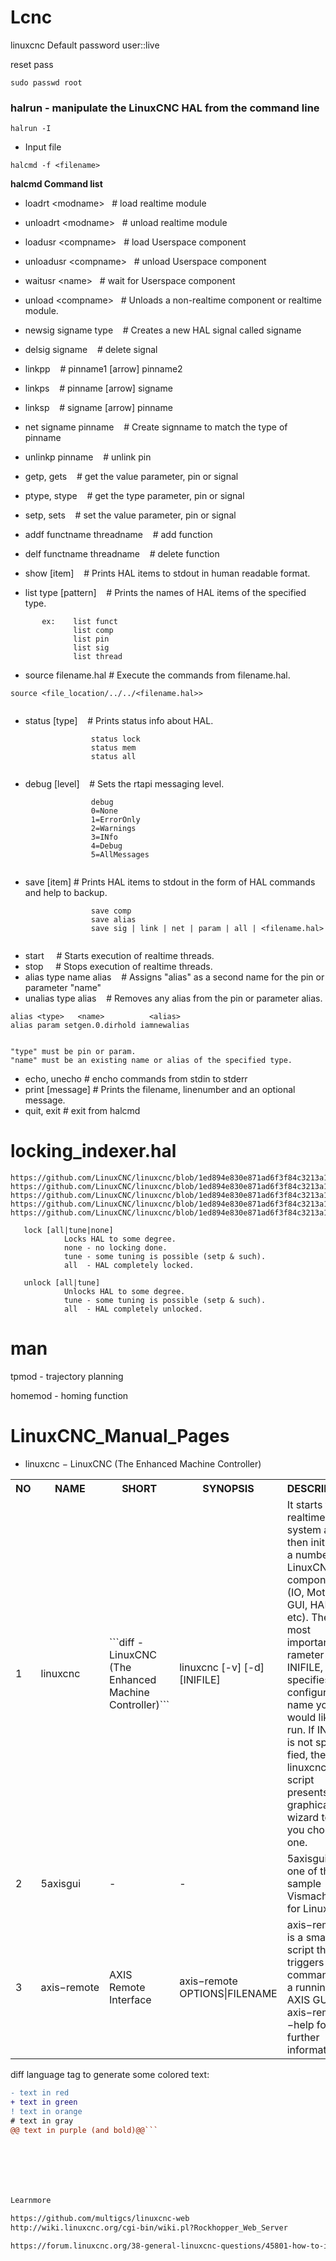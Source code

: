 # Lcnc


linuxcnc Default password user::live

reset pass 

```
sudo passwd root
```



### halrun - manipulate the LinuxCNC HAL from the command line

```
halrun -I
```

 - Input file

```
halcmd -f <filename>

```


**halcmd Command list**



 - loadrt &lt;modname&gt;&nbsp;&nbsp;&nbsp;# load realtime module
 - unloadrt &lt;modname&gt;&nbsp;&nbsp;&nbsp;# unload realtime module
 - loadusr &lt;compname&gt;&nbsp;&nbsp;&nbsp;# load Userspace component
 - unloadusr &lt;compname&gt;&nbsp;&nbsp;&nbsp;# unload Userspace component
 - waitusr &lt;name&gt;&nbsp;&nbsp;&nbsp;# wait for Userspace component
 - unload &lt;compname&gt;&nbsp;&nbsp;&nbsp;# Unloads  a  non-realtime component or realtime module.
 - newsig signame type &nbsp;&nbsp;&nbsp;#  Creates a new HAL signal called signame 
 - delsig signame &nbsp;&nbsp;&nbsp;# delete signal
 - linkpp     &nbsp;&nbsp;&nbsp;#  pinname1 [arrow] pinname2
 - linkps      &nbsp;&nbsp;&nbsp;#  pinname [arrow] signame
 - linksp      &nbsp;&nbsp;&nbsp;# signame [arrow] pinname
 - net signame pinname &nbsp;&nbsp;&nbsp;# Create  signname to match the type of pinname 
 - unlinkp pinname       &nbsp;&nbsp;&nbsp;# unlink  pin
 - getp, gets  <name>   &nbsp;&nbsp;&nbsp;# get the value parameter, pin  or signal
 - ptype, stype <name>   &nbsp;&nbsp;&nbsp;# get the type parameter, pin or signal
 - setp, sets  <name>   &nbsp;&nbsp;&nbsp;# set the value parameter, pin or signal 
 - addf functname threadname &nbsp;&nbsp;&nbsp;# add function
 - delf functname threadname &nbsp;&nbsp;&nbsp;# delete function
 - show [item] &nbsp;&nbsp;&nbsp;# Prints HAL items to stdout in human readable format.

- list type [pattern] &nbsp;&nbsp;&nbsp;# Prints the names of HAL items of the specified type.
       
```
       ex:    list funct
              list comp
              list pin
              list sig
              list thread
```

- source  filename.hal  # Execute the commands from filename.hal.

```
source <file_location/../../<filename.hal>>
                  
```


 - status [type]  &nbsp;&nbsp;&nbsp;# Prints status info about HAL.
```
                  status lock
                  status mem
                  status all
                  
```


- debug [level]  &nbsp;&nbsp;&nbsp;# Sets the rtapi messaging level.
```
                  debug
                  0=None
                  1=ErrorOnly
                  2=Warnings
                  3=INfo
                  4=Debug
                  5=AllMessages
      
```



- save [item]  # Prints HAL items to stdout in the form of HAL commands and help to backup.
``` 
                  save comp
                  save alias
                  save sig | link | net | param | all | <filename.hal>


```


 - start &nbsp;&nbsp;&nbsp; #  Starts  execution  of realtime threads. 
 - stop &nbsp;&nbsp;&nbsp;  # Stops execution of realtime threads.
 - alias type name alias &nbsp;&nbsp;&nbsp;# Assigns "alias" as a second name for the pin or parameter "name"
 - unalias type alias&nbsp;&nbsp;&nbsp; # Removes any alias from the pin or parameter alias.


``` 
alias <type>   <name>          <alias>
alias param setgen.0.dirhold iamnewalias


"type" must be pin or param.
"name" must be an existing name or alias of the specified type.

```



 - echo, unecho # encho commands from stdin to stderr
 - print [message]  # Prints the filename, linenumber and an optional message.
 - quit, exit      # exit from halcmd




# locking_indexer.hal


```
https://github.com/LinuxCNC/linuxcnc/blob/1ed894e830e871ad6f3f84c3213a1cd7dd1e92cc/configs/sim/axis/axis_9axis.ini#L50
https://github.com/LinuxCNC/linuxcnc/blob/1ed894e830e871ad6f3f84c3213a1cd7dd1e92cc/lib/hallib/README#L31
https://github.com/LinuxCNC/linuxcnc/blob/1ed894e830e871ad6f3f84c3213a1cd7dd1e92cc/configs/sim/qtvcp_screens/qtdefault_9axis.ini#L61
https://github.com/LinuxCNC/linuxcnc/blob/1ed894e830e871ad6f3f84c3213a1cd7dd1e92cc/configs/sim/axis/remap/cycle/cycle.ini#L55
https://github.com/LinuxCNC/linuxcnc/blob/1ed894e830e871ad6f3f84c3213a1cd7dd1e92cc/lib/hallib/locking_indexer.hal#L4
```


       lock [all|tune|none]
                Locks HAL to some degree.
                none - no locking done.
                tune - some tuning is possible (setp & such).
                all  - HAL completely locked.

       unlock [all|tune]
                Unlocks HAL to some degree.
                tune - some tuning is possible (setp & such).
                all  - HAL completely unlocked.






# man

tpmod - trajectory planning


homemod - homing function





# LinuxCNC_Manual_Pages


 - linuxcnc − LinuxCNC (The Enhanced Machine Controller)

<table>
  <tr>
    <th>NO</th>
    <th>NAME</th>
    <th>SHORT</th>
    <th>SYNOPSIS</th>
    <th>DESCRIPTION</th>
    <th>EXAMPLES</th>
    <th>PageNo</th>
  </tr>
  <tr>
  <td style="width: 50px; word-wrap: break-word;">1</td>
  <td style="width: 50px; word-wrap: break-word;">linuxcnc</td>
  <td style="width: 50px; word-wrap: break-word;">```diff
-LinuxCNC (The Enhanced Machine Controller)```</td>
  <td style="width: 150px; word-wrap: break-word;">linuxcnc [-v] [-d] [INIFILE]</td>
  <td style="width: 150px; word-wrap: break-word;">It starts the realtime system and
then initializes a number of LinuxCNC components (IO, Motion, GUI, HAL, etc). The most important pa-
rameter is INIFILE, which specifies the configuration name you would like to run. If INIFILE is not speci-
fied, the linuxcnc script presents a graphical wizard to let you choose one.</td>
  <td style="width: 200px; word-wrap: break-word;">linuxcnc configs/sim/sim.ini <br> <br> linuxcnc /etc/linuxcnc/sample-configs/stepper/stepper_mm.ini</td>
  <td style="width: 200px; word-wrap: break-word;">1-2</td>
</tr>
  <tr>
  <td style="width: 50px; word-wrap: break-word;">2</td>
  <td style="width: 50px; word-wrap: break-word;">5axisgui</td>
  <td style="width: 150px; word-wrap: break-word;">-</td>
  <td style="width: 150px; word-wrap: break-word;">-</td>
  <td style="width: 200px; word-wrap: break-word;">5axisgui is one of the sample Vismach GUIs for LinuxCNC</td>
      <td style="width: 200px; word-wrap: break-word;"></td>
    <td style="width: 200px; word-wrap: break-word;">3</td>
</tr>
  <tr>
  <td style="width: 50px; word-wrap: break-word;">3</td>
  <td style="width: 50px; word-wrap: break-word;">axis−remote</td>
  <td style="width: 150px; word-wrap: break-word;">AXIS Remote Interface</td>
  <td style="width: 150px; word-wrap: break-word;">axis−remote OPTIONS|FILENAME</td>
  <td style="width: 200px; word-wrap: break-word;">axis−remote is a small script that triggers commands in a running AXIS GUI. Use axis−remote −−help
for further information.</td>
  <td style="width: 200px; word-wrap: break-word;">-</td>
  <td style="width: 200px; word-wrap: break-word;">4</td>
</tr>
</table>



diff language tag to generate some colored text:

```diff
- text in red
+ text in green
! text in orange
# text in gray
@@ text in purple (and bold)@@```







Learnmore

https://github.com/multigcs/linuxcnc-web
http://wiki.linuxcnc.org/cgi-bin/wiki.pl?Rockhopper_Web_Server

https://forum.linuxcnc.org/38-general-linuxcnc-questions/45801-how-to-install-vnc-on-linuxcnc-2-9-with-qtplasmac

